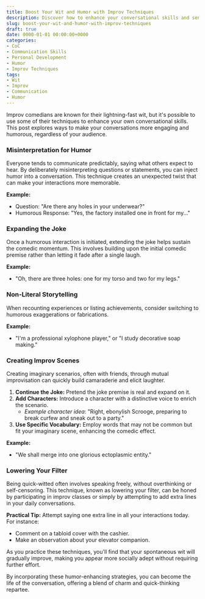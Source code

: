 ```yaml
---
title: Boost Your Wit and Humor with Improv Techniques
description: Discover how to enhance your conversational skills and sense of humor by incorporating techniques from improv comedy, ensuring you come off as wittier and more engaging in everyday interactions.
slug: boost-your-wit-and-humor-with-improv-techniques
draft: true
date: 0000-01-01 00:00:00+0000
categories:
- CoC
- Communication Skills
- Personal Development
- Humor
- Improv Techniques
tags:
- Wit
- Improv
- Communication
- Humor
---
```


Improv comedians are known for their lightning-fast wit, but it's possible to use some of their techniques to enhance your own conversational skills. This post explores ways to make your conversations more engaging and humorous, regardless of your audience.

### Misinterpretation for Humor

Everyone tends to communicate predictably, saying what others expect to hear. By deliberately misinterpreting questions or statements, you can inject humor into a conversation. This technique creates an unexpected twist that can make your interactions more memorable.

**Example:**

- Question: "Are there any holes in your underwear?"
- Humorous Response: "Yes, the factory installed one in front for my..."

### Expanding the Joke

Once a humorous interaction is initiated, extending the joke helps sustain the comedic momentum. This involves building upon the initial comedic premise rather than letting it fade after a single laugh.

**Example:**

- "Oh, there are three holes: one for my torso and two for my legs."

### Non-Literal Storytelling

When recounting experiences or listing achievements, consider switching to humorous exaggerations or fabrications.

**Example:**

- "I'm a professional xylophone player," or "I study decorative soap making."

### Creating Improv Scenes

Creating imaginary scenarios, often with friends, through mutual improvisation can quickly build camaraderie and elicit laughter.

1. **Continue the Joke:** Pretend the joke premise is real and expand on it.
2. **Add Characters:** Introduce a character with a distinctive voice to enrich the scenario.
   - *Example character idea*: "Right, ebonylish Scrooge, preparing to break curfew and sneak out to a party."
3. **Use Specific Vocabulary:** Employ words that may not be common but fit your imaginary scene, enhancing the comedic effect.

**Example:**

- "We shall merge into one glorious ectoplasmic entity."

### Lowering Your Filter

Being quick-witted often involves speaking freely, without overthinking or self-censoring. This technique, known as lowering your filter, can be honed by participating in improv classes or simply by attempting to add extra lines in your daily conversations.

**Practical Tip:** Attempt saying one extra line in all your interactions today. For instance:

- Comment on a tabloid cover with the cashier.
- Make an observation about your elevator companion.

As you practice these techniques, you'll find that your spontaneous wit will gradually improve, making you appear more socially adept without requiring further effort.

By incorporating these humor-enhancing strategies, you can become the life of the conversation, offering a blend of charm and quick-thinking repartee.
